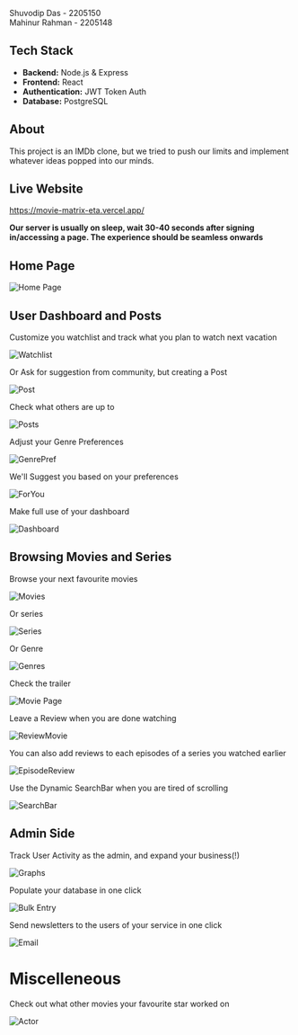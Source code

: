 Shuvodip Das - 2205150  
Mahinur Rahman - 2205148

## Tech Stack
- **Backend:** Node.js & Express
- **Frontend:** React
- **Authentication:** JWT Token Auth
- **Database:** PostgreSQL

## About
This project is an IMDb clone, but we tried to push our limits and implement whatever ideas popped into our minds.

## Live Website
https://movie-matrix-eta.vercel.app/

**Our server is usually on sleep, wait 30-40 seconds after signing in/accessing a page. The experience should be seamless onwards**

## Home Page

![Home Page](./assets/Screenshot%202025-07-30%20015938.png)

## User Dashboard and Posts

Customize you watchlist and track what you plan to watch next vacation

![Watchlist](./assets/Screenshot%202025-07-30%20020107.png)

Or Ask for suggestion from community, but creating a Post

![Post](./assets/Screenshot%202025-07-30%20020226.png)

Check what others are up to

![Posts](./assets/Screenshot%202025-07-30%20020700.png)

Adjust your Genre Preferences

![GenrePref](./assets/Screenshot%202025-07-30%20020325.png)

We'll Suggest you based on your preferences

![ForYou](./assets/movie-matrix-eta.vercel.app_for-you%20(1).png)

Make full use of your dashboard

![Dashboard](./assets/movie-matrix-eta.vercel.app_profile_mrWhite.png)

## Browsing Movies and Series

Browse your next favourite movies

![Movies](./assets/Screenshot%202025-07-30%20020549.png)

Or series

![Series](./assets/Screenshot%202025-07-30%20020600.png)

Or Genre

![Genres](./assets/Screenshot%202025-07-30%20020833.png)

Check the trailer

![Movie Page](./assets/Screenshot%202025-07-30%20020921.png)

Leave a Review when you are done watching

![ReviewMovie](./assets/Screenshot%202025-07-30%20021001.png)

You can also add reviews to each episodes of a series you watched earlier

![EpisodeReview](./assets/Screenshot%202025-07-30%20021150.png)

Use the Dynamic SearchBar when you are tired of scrolling

![SearchBar](./assets/Screenshot%202025-07-30%20020748.png)

## Admin Side

Track User Activity as the admin, and expand your business(!)

![Graphs](./assets/Screenshot%202025-07-30%20021438.png)

Populate your database in one click

![Bulk Entry](./assets/Screenshot%202025-07-30%20021515.png)

Send newsletters to the users of your service in one click

![Email](./assets/Screenshot%202025-07-30%20021644.png)

# Miscelleneous

Check out what other movies your favourite star worked on

![Actor](./assets/movie-matrix-eta.vercel.app_actor_10.png)


